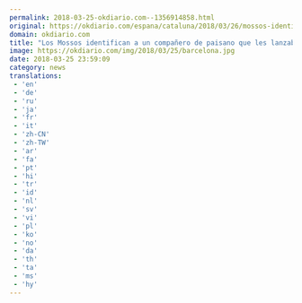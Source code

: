 ```yaml
---
permalink: 2018-03-25-okdiario.com--1356914858.html
original: https://okdiario.com/espana/cataluna/2018/03/26/mossos-identifican-companero-paisano-que-les-lanzaba-piedras-durante-disturbios-2023136
domain: okdiario.com
title: "Los Mossos identifican a un compañero de paisano que les lanzaba piedras durante los disturbios"
image: https://okdiario.com/img/2018/03/25/barcelona.jpg
date: 2018-03-25 23:59:09
category: news
translations: 
 - 'en'
 - 'de'
 - 'ru'
 - 'ja'
 - 'fr'
 - 'it'
 - 'zh-CN'
 - 'zh-TW'
 - 'ar'
 - 'fa'
 - 'pt'
 - 'hi'
 - 'tr'
 - 'id'
 - 'nl'
 - 'sv'
 - 'vi'
 - 'pl'
 - 'ko'
 - 'no'
 - 'da'
 - 'th'
 - 'ta'
 - 'ms'
 - 'hy'
---
```


